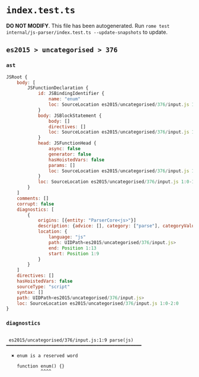 # `index.test.ts`

**DO NOT MODIFY**. This file has been autogenerated. Run `rome test internal/js-parser/index.test.ts --update-snapshots` to update.

## `es2015 > uncategorised > 376`

### `ast`

```javascript
JSRoot {
	body: [
		JSFunctionDeclaration {
			id: JSBindingIdentifier {
				name: "enum"
				loc: SourceLocation es2015/uncategorised/376/input.js 1:9-1:13 (enum)
			}
			body: JSBlockStatement {
				body: []
				directives: []
				loc: SourceLocation es2015/uncategorised/376/input.js 1:16-1:18
			}
			head: JSFunctionHead {
				async: false
				generator: false
				hasHoistedVars: false
				params: []
				loc: SourceLocation es2015/uncategorised/376/input.js 1:13-1:15
			}
			loc: SourceLocation es2015/uncategorised/376/input.js 1:0-1:18
		}
	]
	comments: []
	corrupt: false
	diagnostics: [
		{
			origins: [{entity: "ParserCore<js>"}]
			description: {advice: [], category: ["parse"], categoryValue: "js", message: ["enum", RAW_MARKUP {value: " is a reserved word"}]}
			location: {
				language: "js"
				path: UIDPath<es2015/uncategorised/376/input.js>
				end: Position 1:13
				start: Position 1:9
			}
		}
	]
	directives: []
	hasHoistedVars: false
	sourceType: "script"
	syntax: []
	path: UIDPath<es2015/uncategorised/376/input.js>
	loc: SourceLocation es2015/uncategorised/376/input.js 1:0-2:0
}
```

### `diagnostics`

```

 es2015/uncategorised/376/input.js:1:9 parse(js) ━━━━━━━━━━━━━━━━━━━━━━━━━━━━━━━━━━━━━━━━━━━━━━━━━━━

  ✖ enum is a reserved word

    function enum() {}
             ^^^^


```
